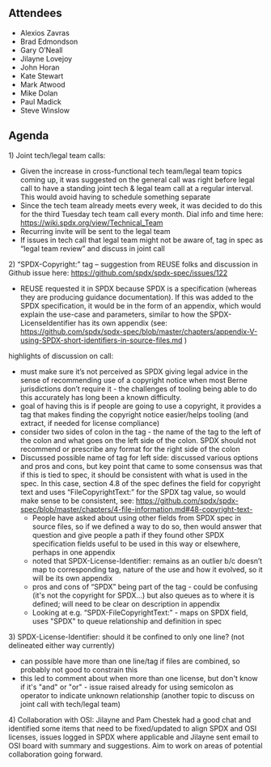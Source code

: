 ## Attendees

  - Alexios Zavras
  - Brad Edmondson
  - Gary O’Neall
  - Jilayne Lovejoy
  - John Horan
  - Kate Stewart
  - Mark Atwood
  - Mike Dolan
  - Paul Madick
  - Steve Winslow

## Agenda

1\) Joint tech/legal team calls:

  - Given the increase in cross-functional tech team/legal team topics
    coming up, it was suggested on the general call was right before
    legal call to have a standing joint tech & legal team call at a
    regular interval. This would avoid having to schedule something
    separate
  - Since the tech team already meets every week, it was decided to do
    this for the third Tuesday tech team call every month. Dial info and
    time here: <https://wiki.spdx.org/view/Technical_Team>
  - Recurring invite will be sent to the legal team
  - If issues in tech call that legal team might not be aware of, tag in
    spec as “legal team review” and discuss in joint call

2\) “SPDX-Copyright:” tag – suggestion from REUSE folks and discussion
in Github issue here: <https://github.com/spdx/spdx-spec/issues/122>

  - REUSE requested it in SPDX because SPDX is a specification (whereas
    they are producing guidance documentation). If this was added to the
    SPDX specification, it would be in the form of an appendix, which
    would explain the use-case and parameters, similar to how the
    SPDX-LicenseIdentifier has its own appendix (see:
    <https://github.com/spdx/spdx-spec/blob/master/chapters/appendix-V-using-SPDX-short-identifiers-in-source-files.md>
    )

highlights of discussion on call:

  - must make sure it’s not perceived as SPDX giving legal advice in the
    sense of recommending use of a copyright notice when most Berne
    jurisdictions don’t require it - the challenges of tooling being
    able to do this accurately has long been a known difficulty.
  - goal of having this is if people are going to use a copyright, it
    provides a tag that makes finding the copyright notice easier/helps
    tooling (and extract, if needed for license compliance)
  - consider two sides of colon in the tag - the name of the tag to the
    left of the colon and what goes on the left side of the colon. SPDX
    should not recommend or prescribe any format for the right side of
    the colon
  - Discussed possible name of tag for left side: discussed various
    options and pros and cons, but key point that came to some consensus
    was that if this is tied to spec, it should be consistent with what
    is used in the spec. In this case, section 4.8 of the spec defines
    the field for copyright text and uses “FileCopyrightText:” for the
    SPDX tag value, so would make sense to be consistent, see:
    <https://github.com/spdx/spdx-spec/blob/master/chapters/4-file-information.md#48-copyright-text->
      - People have asked about using other fields from SPDX spec in
        source files, so if we defined a way to do so, then would answer
        that question and give people a path if they found other SPDX
        specification fields useful to be used in this way or elsewhere,
        perhaps in one appendix
      - noted that SPDX-License-Identifier: remains as an outlier b/c
        doesn’t map to corresponding tag, nature of the use and how it
        evolved, so it will be its own appendix
      - pros and cons of “SPDX” being part of the tag - could be
        confusing (it's not the copyright for SPDX...) but also queues
        as to where it is defined; will need to be clear on description
        in appendix
      - Looking at e.g. “SPDX-FileCopyrightText:” - maps on SPDX field,
        uses "SPDX" to queue relationship and definition in spec

3\) SPDX-License-Identifier: should it be confined to only one line?
(not delineated either way currently)

  - can possible have more than one line/tag if files are combined, so
    probably not good to constrain this
  - this led to comment about when more than one license, but don't know
    if it's "and" or "or" - issue raised already for using semicolon as
    operator to indicate unknown relationship (another topic to discuss
    on joint call with tech/legal team)

4\) Collaboration with OSI: Jilayne and Pam Chestek had a good chat and
identified some items that need to be fixed/updated to align SPDX and
OSI licenses, issues logged in SPDX where applicable and Jilayne sent
email to OSI board with summary and suggestions. Aim to work on areas of
potential collaboration going forward.
